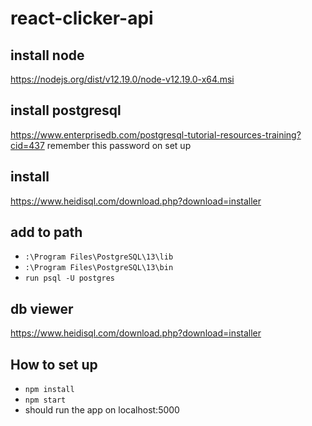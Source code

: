 # react-clicker-api

## install node
https://nodejs.org/dist/v12.19.0/node-v12.19.0-x64.msi

## install postgresql
https://www.enterprisedb.com/postgresql-tutorial-resources-training?cid=437
remember this password on set up

## install 
https://www.heidisql.com/download.php?download=installer

## add to path
* `:\Program Files\PostgreSQL\13\lib`
* `:\Program Files\PostgreSQL\13\bin`
* `run psql -U postgres`

## db viewer
https://www.heidisql.com/download.php?download=installer

## How to set up
* `npm install`
* `npm start`
* should run the app on localhost:5000

